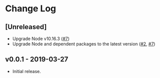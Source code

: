 # Change Log

## [Unreleased]

- Upgrade Node v10.16.3 ([#7](https://github.com/marp-team/marp-vue/pull/7))
- Upgrade Node and dependent packages to the latest version ([#2](https://github.com/marp-team/marp-vue/pull/2), [#7](https://github.com/marp-team/marp-vue/pull/7))

## v0.0.1 - 2019-03-27

- Initial release.
